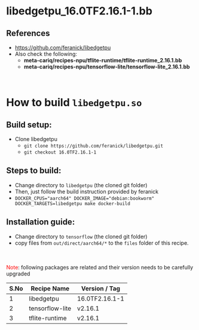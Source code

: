 # libedgetpu_16.0TF2.16.1-1.bb

## References
 * https://github.com/feranick/libedgetpu
 * Also check the following:
    * **meta-cariq/recipes-npu/tflite-runtime/tflite-runtime_2.16.1.bb**
    * **meta-cariq/recipes-npu/tensorflow-lite/tensorflow-lite_2.16.1.bb**

<br>

# How to build `libedgetpu.so`
## Build setup:
 * Clone libedgetpu
   * `git clone https://github.com/feranick/libedgetpu.git`
   * `git checkout 16.0TF2.16.1-1`


## Steps to build:
 * Change directory to `libedgetpu` (the cloned git folder)
 * Then, just follow the build instruction provided by feranick
 * `DOCKER_CPUS="aarch64" DOCKER_IMAGE="debian:bookworm" DOCKER_TARGETS=libedgetpu make docker-build`


## Installation guide:
 * Change directory to `tensorflow` (the cloned git folder)
 * copy files from `out/direct/aarch64/*` to the `files` folder of this recipe.



<br><br>
<span style="color:red">Note</span>: following packages are related and their version needs to be carefully upgraded

| S.No  | Recipe Name      | Version / Tag     |
|-------|-----------------|-------------------|
| 1     | libedgetpu      | 16.0TF2.16.1-1    |
| 2     | tensorflow-lite | v2.16.1           |
| 3     | tflite-runtime  | v2.16.1           |